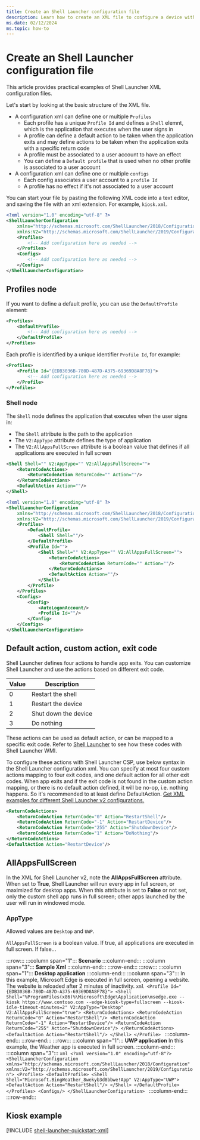 ```yaml
---
title: Create an Shell Launcher configuration file
description: Learn how to create an XML file to configure a device with Shell Launcher.
ms.date: 02/12/2024
ms.topic: how-to
---
```


# Create an Shell Launcher configuration file

This article provides practical examples of Shell Launcher XML configuration files.

Let's start by looking at the basic structure of the XML file.

- A configuration xml can define one or multiple `Profiles`
  - Each profile has a unique `Profile Id` and defines a `Shell` elemnt, which is the application that executes when the user signs in
  - A profile can define a default action to be taken when the application exits and may define actions to be taken when the application exits with a specific return code
  - A profile must be associated to a user account to have an effect
  - You can define a `Default profile` that is used when no other profile is associated to a user account
- A configuration xml can define one or multiple `configs`
  - Each config associates a user account to a `profile Id`
  - A profile has no effect if it's not associated to a user account

You can start your file by pasting the following XML code into a text editor, and saving the file with an xml extension. For example, `kiosk.xml`.

```xml
<?xml version="1.0" encoding="utf-8" ?>
<ShellLauncherConfiguration
    xmlns="http://schemas.microsoft.com/ShellLauncher/2018/Configuration"
    xmlns:V2="http://schemas.microsoft.com/ShellLauncher/2019/Configuration">
    <Profiles>
        <!-- Add configuration here as needed -->
    </Profiles>
    <Configs>
        <!-- Add configuration here as needed -->
    </Configs>
</ShellLauncherConfiguration>
```

## Profiles node

If you want to define a default profile, you can use the `DefaultProfile` element:

```xml
<Profiles>
    <DefaultProfile>
        <!-- Add configuration here as needed -->
    </DefaultProfile>
</Profiles>
```

Each profile is identified by a unique identifier `Profile Id`, for example:

```xml
<Profiles>
    <Profile Id="{EDB3036B-780D-487D-A375-69369D8A8F78}">
        <!-- Add configuration here as needed -->
    </Profile>
</Profiles>
```

### Shell node

The `Shell` node defines the application that executes when the user signs in:

- The `Shell` attribute is the path to the application
- The `V2:AppType` attribute defines the type of application
- The `V2:AllAppsFullScreen` attribute is a boolean value that defines if all applications are executed in full screen

```xml
<Shell Shell="" V2:AppType="" V2:AllAppsFullScreen="">
    <ReturnCodeActions>
        <ReturnCodeAction ReturnCode="" Action=""/>
    </ReturnCodeActions>
    <DefaultAction Action=""/>
</Shell>
```


```xml
<?xml version="1.0" encoding="utf-8" ?>
<ShellLauncherConfiguration
    xmlns="http://schemas.microsoft.com/ShellLauncher/2018/Configuration"
    xmlns:V2="http://schemas.microsoft.com/ShellLauncher/2019/Configuration">
    <Profiles>
        <DefaultProfile>
            <Shell Shell=""/>
        </DefaultProfile>
        <Profile Id="">
            <Shell Shell="" V2:AppType="" V2:AllAppsFullScreen="">
                <ReturnCodeActions>
                    <ReturnCodeAction ReturnCode="" Action=""/>
                </ReturnCodeActions>
                <DefaultAction Action=""/>
            </Shell>
        </Profile>
    </Profiles>
    <Configs>
        <Config>
            <AutoLogonAccount/>
            <Profile Id=""/>
        </Config>
    </Configs>
</ShellLauncherConfiguration>
```

## Default action, custom action, exit code

Shell Launcher defines four actions to handle app exits. You can customize Shell Launcher and use the actions based on different exit code.

| Value | Description |
|--|--|
| 0 | Restart the shell |
| 1 | Restart the device |
| 2 | Shut down the device |
| 3 | Do nothing |

These actions can be used as default action, or can be mapped to a specific exit code. Refer to [Shell Launcher](/windows-hardware/customize/enterprise/wesl-usersettingsetcustomshell) to see how these codes with Shell Launcher WMI.

To configure these actions with Shell Launcher CSP, use below syntax in the Shell Launcher configuration xml. You can specify at most four custom actions mapping to four exit codes, and one default action for all other exit codes. When app exits and if the exit code is not found in the custom action mapping, or there is no default action defined, it will be no-op, i.e. nothing happens. So it's recommended to at least define DefaultAction. [Get XML examples for different Shell Launcher v2 configurations.](https://github.com/Microsoft/Windows-iotcore-samples/tree/develop/Samples/ShellLauncherV2)

``` xml
<ReturnCodeActions>
    <ReturnCodeAction ReturnCode="0" Action="RestartShell"/>
    <ReturnCodeAction ReturnCode="-1" Action="RestartDevice"/>
    <ReturnCodeAction ReturnCode="255" Action="ShutdownDevice"/>
    <ReturnCodeAction ReturnCode="1" Action="DoNothing"/>
</ReturnCodeActions>
<DefaultAction Action="RestartDevice"/>
```

## AllAppsFullScreen

In the XML for Shell Launcher v2, note the **AllAppsFullScreen** attribute. When set to **True**, Shell Launcher will run every app in full screen, or maximized for desktop apps. When this attribute is set to **False** or not set, only the custom shell app runs in full screen; other apps launched by the user will run in windowed mode.

### AppType

Allowed values are `Desktop` and `UWP`.

`AllAppsFullScreen` is a boolean value. If true, all applications are executed in full screen. If false...

:::row:::
    :::column span="1":::
    **Scenario**
    :::column-end:::
    :::column span="3":::
    **Sample Xml**
    :::column-end:::
:::row-end:::
:::row:::
    :::column span="1":::
    **Desktop application**
    :::column-end:::
    :::column span="3":::
    In this example, Microsoft Edge is executed in full screen, opening a website. The website is reloaded after 2 minutes of inactivity.
    ```xml
    <Profile Id="{EDB3036B-780D-487D-A375-69369D8A8F78}">
        <Shell Shell="%ProgramFiles(x86)%\Microsoft\Edge\Application\msedge.exe --kiosk https://www.contoso.com --edge-kiosk-type=fullscreen --kiosk-idle-timeout-minutes=2" V2:AppType="Desktop" V2:AllAppsFullScreen="true">
            <ReturnCodeActions>
                <ReturnCodeAction ReturnCode="0" Action="RestartShell"/>
                <ReturnCodeAction ReturnCode="-1" Action="RestartDevice"/>
                <ReturnCodeAction ReturnCode="255" Action="ShutdownDevice"/>
            </ReturnCodeActions>
            <DefaultAction Action="RestartShell"/>
        </Shell>
    </Profile>
    ```
    :::column-end:::
:::row-end:::
:::row:::
    :::column span="1":::
    **UWP application**
    In this example, the Weather app is executed in full screen.
    :::column-end:::
    :::column span="3":::
    ```xml
    <?xml version="1.0" encoding="utf-8"?>
    <ShellLauncherConfiguration xmlns="http://schemas.microsoft.com/ShellLauncher/2018/Configuration"
    xmlns:V2="http://schemas.microsoft.com/ShellLauncher/2019/Configuration">
      <Profiles>
        <DefaultProfile>
          <Shell Shell="Microsoft.BingWeather_8wekyb3d8bbwe!App" V2:AppType="UWP">
            <DefaultAction Action="RestartShell"/>
          </Shell>
        </DefaultProfile>
      </Profiles>
      <Configs/>
    </ShellLauncherConfiguration>
    ```
    :::column-end:::
:::row-end:::

## Kiosk example

[!INCLUDE [shell-launcher-quickstart-xml](includes/shell-launcher-quickstart-xml.md)]



<!--troubleshooting
Event Viewer
Run "eventvwr.msc"
Navigate to "Applications and Services Logs"
There are 2 areas of your interests:
"Microsoft-Windows-AssignedAccess"
"Microsoft-Windows-AssignedAccessBroker"
Before any repro, it's recommended to enable "Operational" channel to get the most of logs.
TraceLogging
<TBD>

Registry Key
These locations contain the latest Assigned Access Configuration:

HKLM\SOFTWARE\Microsoft\Windows\AssignedAccessConfiguration
HKLM\SOFTWARE\Microsoft\Windows\AssignedAccessCsp
These locations contain the latest "evaluated" configuration for each sign-in user:

"HKCU\SOFTWARE\Microsoft\Windows\AssignedAccessConfiguration" (If it doesn't exist, it means no Assigned Access to be enforced for this user.)
-->
